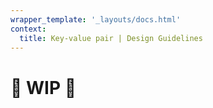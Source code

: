 ```yaml
---
wrapper_template: '_layouts/docs.html'
context:
  title: Key-value pair | Design Guidelines
---
```


# 🚧 WIP 🚧

